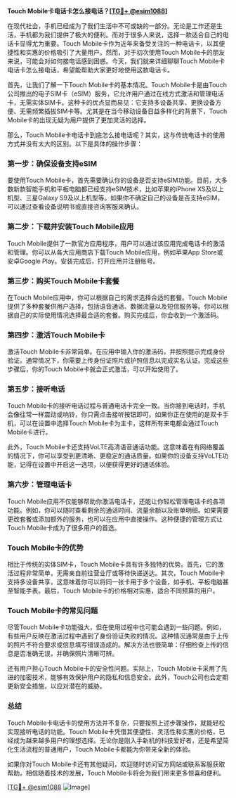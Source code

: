 **Touch Mobile卡电话卡怎么接电话？[[TG💪+ @esim1088](https://t.me/s/esim1088)]**

在现代社会，手机已经成为了我们生活中不可或缺的一部分。无论是工作还是生活，手机都为我们提供了极大的便利。而对于很多人来说，选择一款适合自己的电话卡显得尤为重要。Touch Mobile卡作为近年来备受关注的一种电话卡，以其便捷性和实惠的价格吸引了大量用户。然而，对于初次使用Touch Mobile卡的朋友来说，可能会对如何接电话感到困惑。今天，我们就来详细聊聊Touch Mobile卡电话卡怎么接电话，希望能帮助大家更好地使用这款电话卡。

首先，让我们了解一下Touch Mobile卡的基本情况。Touch Mobile卡是由Touch公司推出的电子SIM卡（eSIM）服务，它允许用户通过在线方式激活和管理电话卡，无需实体SIM卡。这种卡的优点显而易见：它支持多设备共享、更换设备方便、无需频繁插拔SIM卡等。尤其是在当今移动设备日益多样化的背景下，Touch Mobile卡的出现无疑为用户提供了更加灵活的选择。

那么，Touch Mobile卡电话卡到底怎么接电话呢？其实，这与传统电话卡的使用方式并没有太大的区别。以下是具体的操作步骤：

### **第一步：确保设备支持eSIM**
要使用Touch Mobile卡，首先需要确认你的设备是否支持eSIM功能。目前，大多数新款智能手机和平板电脑都已经支持eSIM技术，比如苹果的iPhone XS及以上机型、三星Galaxy S9及以上机型等。如果你不确定自己的设备是否支持eSIM，可以通过查看设备说明书或直接咨询客服来确认。

### **第二步：下载并安装Touch Mobile应用**
Touch Mobile提供了一款官方应用程序，用户可以通过该应用完成电话卡的激活和管理。你可以从各大应用商店下载Touch Mobile应用，例如苹果App Store或安卓Google Play。安装完成后，打开应用并注册账号。

### **第三步：购买Touch Mobile卡套餐**
在Touch Mobile应用中，你可以根据自己的需求选择合适的套餐。Touch Mobile提供了多种套餐供用户选择，包括语音通话、数据流量以及短信服务等。你可以根据自己的实际使用情况选择最合适的套餐。购买完成后，你会收到一个激活码。

### **第四步：激活Touch Mobile卡**
激活Touch Mobile卡非常简单。在应用中输入你的激活码，并按照提示完成身份验证。通常情况下，你需要上传身份证照片或护照信息以完成实名认证。完成这些步骤后，你的Touch Mobile卡就会正式激活，可以开始使用了。

### **第五步：接听电话**
Touch Mobile卡的接听电话过程与普通电话卡完全一致。当你接到电话时，手机会像往常一样震动或响铃，你只需点击接听按钮即可。如果你正在使用的是双卡手机，可以在设置中选择Touch Mobile卡为主卡，这样所有来电都会通过Touch Mobile卡进行。

此外，Touch Mobile卡还支持VoLTE高清语音通话功能。这意味着在有网络覆盖的情况下，你可以享受到更清晰、更稳定的通话质量。如果你的设备支持VoLTE功能，记得在设置中开启这一选项，以便获得更好的通话体验。

### **第六步：管理电话卡**
Touch Mobile应用不仅能够帮助你激活电话卡，还能让你轻松管理电话卡的各项功能。例如，你可以随时查看剩余的通话时间、流量余额以及账单明细。如果需要更改套餐或添加额外的服务，也可以在应用中直接操作。这种便捷的管理方式让Touch Mobile卡成为了很多用户的首选。

### **Touch Mobile卡的优势**
相比于传统的实体SIM卡，Touch Mobile卡具有许多独特的优势。首先，它的激活过程非常简单，无需亲自前往营业厅或等待快递送达。其次，Touch Mobile卡支持多设备共享，这意味着你可以将同一张卡用于多个设备，如手机、平板电脑甚至智能手表。最后，Touch Mobile卡的价格相对实惠，适合不同预算的用户。

### **Touch Mobile卡的常见问题**
尽管Touch Mobile卡功能强大，但在使用过程中也可能会遇到一些问题。例如，有些用户反映在激活过程中遇到了身份验证失败的情况。这种情况通常是由于上传的照片不符合要求或信息填写错误造成的。解决方法也很简单：仔细检查上传的信息是否准确无误，并确保照片清晰可辨。

还有用户担心Touch Mobile卡的安全性问题。实际上，Touch Mobile卡采用了先进的加密技术，能够有效保护用户的隐私和信息安全。此外，Touch公司也会定期更新安全措施，以应对潜在的威胁。

### **总结**
Touch Mobile卡电话卡的使用方法并不复杂，只要按照上述步骤操作，就能轻松实现接听电话的功能。Touch Mobile卡凭借其便捷性、灵活性和实惠的价格，已经成为越来越多用户的理想选择。无论你是刚入手新机的科技爱好者，还是希望简化生活流程的普通用户，Touch Mobile卡都能为你带来全新的体验。

如果你对Touch Mobile卡还有其他疑问，欢迎随时访问官方网站或联系客服获取帮助。相信随着技术的发展，Touch Mobile卡将会为我们带来更多惊喜和便利。

[[TG💪+ @esim1088](https://t.me/s/esim1088) ![Image](https://i.postimg.cc/4NQfJmqS/Snipaste-2025-05-13-00-14-12.png)]
